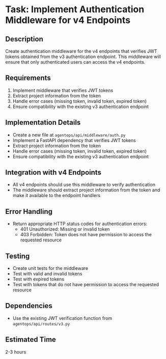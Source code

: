 # Task: Implement Authentication Middleware for v4 Endpoints

## Description

Create authentication middleware for the v4 endpoints that verifies JWT tokens obtained from the v3 authentication endpoint. This middleware will ensure that only authenticated users can access the v4 endpoints.

## Requirements

1. Implement middleware that verifies JWT tokens
2. Extract project information from the token
3. Handle error cases (missing token, invalid token, expired token)
4. Ensure compatibility with the existing v3 authentication endpoint

## Implementation Details

- Create a new file at `agentops/api/middleware/auth.py`
- Implement a FastAPI dependency that verifies JWT tokens
- Extract project information from the token
- Handle error cases (missing token, invalid token, expired token)
- Ensure compatibility with the existing v3 authentication endpoint

## Integration with v4 Endpoints

- All v4 endpoints should use this middleware to verify authentication
- The middleware should extract project information from the token and make it available to the endpoint handlers

## Error Handling

- Return appropriate HTTP status codes for authentication errors:
  - 401 Unauthorized: Missing or invalid token
  - 403 Forbidden: Token does not have permission to access the requested resource

## Testing

- Create unit tests for the middleware
- Test with valid and invalid tokens
- Test with expired tokens
- Test with tokens that do not have permission to access the requested resource

## Dependencies

- Use the existing JWT verification function from `agentops/api/routes/v3.py`

## Estimated Time

2-3 hours
